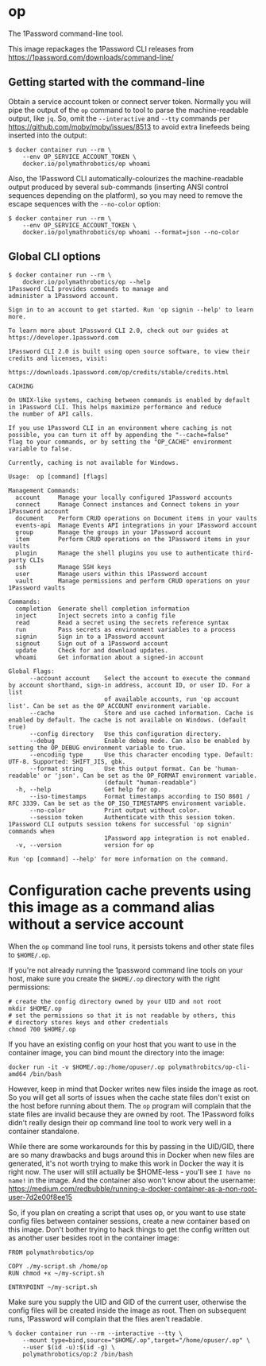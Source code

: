 # op

The 1Password command-line tool.

This image repackages the 1Password CLI releases from https://1password.com/downloads/command-line/

## Getting started with the command-line

Obtain a service account token or connect server token. Normally you will pipe the output
of the `op` command to tool to parse the machine-readable output, like `jq`. So, omit the
`--interactive` and `--tty` commands per https://github.com/moby/moby/issues/8513 to avoid
extra linefeeds being inserted into the output:

```
$ docker container run --rm \
    --env OP_SERVICE_ACCOUNT_TOKEN \
    docker.io/polymathrobotics/op whoami
```

Also, the 1Password CLI automatically-colourizes the machine-readable output produced
by several sub-commands (inserting ANSI control sequences depending on the platform),
so you may need to remove the escape sequences with the `--no-color` option:
```
$ docker container run --rm \
    --env OP_SERVICE_ACCOUNT_TOKEN \
    docker.io/polymathrobotics/op whoami --format=json --no-color
```

## Global CLI options

```
$ docker container run --rm \
    docker.io/polymathrobotics/op --help
1Password CLI provides commands to manage and
administer a 1Password account.

Sign in to an account to get started. Run 'op signin --help' to learn
more.

To learn more about 1Password CLI 2.0, check out our guides at
https://developer.1password.com

1Password CLI 2.0 is built using open source software, to view their
credits and licenses, visit:

https://downloads.1password.com/op/credits/stable/credits.html

CACHING

On UNIX-like systems, caching between commands is enabled by default
in 1Password CLI. This helps maximize performance and reduce
the number of API calls.

If you use 1Password CLI in an environment where caching is not
possible, you can turn it off by appending the "--cache=false"
flag to your commands, or by setting the "OP_CACHE" environment
variable to false.

Currently, caching is not available for Windows.

Usage:  op [command] [flags]

Management Commands:
  account     Manage your locally configured 1Password accounts
  connect     Manage Connect instances and Connect tokens in your 1Password account
  document    Perform CRUD operations on Document items in your vaults
  events-api  Manage Events API integrations in your 1Password account
  group       Manage the groups in your 1Password account
  item        Perform CRUD operations on the 1Password items in your vaults
  plugin      Manage the shell plugins you use to authenticate third-party CLIs
  ssh         Manage SSH keys
  user        Manage users within this 1Password account
  vault       Manage permissions and perform CRUD operations on your 1Password vaults

Commands:
  completion  Generate shell completion information
  inject      Inject secrets into a config file
  read        Read a secret using the secrets reference syntax
  run         Pass secrets as environment variables to a process
  signin      Sign in to a 1Password account
  signout     Sign out of a 1Password account
  update      Check for and download updates.
  whoami      Get information about a signed-in account

Global Flags:
      --account account    Select the account to execute the command by account shorthand, sign-in address, account ID, or user ID. For a list
                           of available accounts, run 'op account list'. Can be set as the OP_ACCOUNT environment variable.
      --cache              Store and use cached information. Cache is enabled by default. The cache is not available on Windows. (default true)
      --config directory   Use this configuration directory.
      --debug              Enable debug mode. Can also be enabled by setting the OP_DEBUG environment variable to true.
      --encoding type      Use this character encoding type. Default: UTF-8. Supported: SHIFT_JIS, gbk.
      --format string      Use this output format. Can be 'human-readable' or 'json'. Can be set as the OP_FORMAT environment variable.
                           (default "human-readable")
  -h, --help               Get help for op.
      --iso-timestamps     Format timestamps according to ISO 8601 / RFC 3339. Can be set as the OP_ISO_TIMESTAMPS environment variable.
      --no-color           Print output without color.
      --session token      Authenticate with this session token. 1Password CLI outputs session tokens for successful 'op signin' commands when
                           1Password app integration is not enabled.
  -v, --version            version for op

Run 'op [command] --help' for more information on the command.
```


Configuration cache prevents using this image as a command alias without a service account
==========================================================================================
When the `op` command line tool runs, it persists tokens and other state
files to `$HOME/.op`.

If you're not already running the 1password command line tools on your
host, make sure you create the `$HOME/.op` directory with the right
permissions:
```
# create the config directory owned by your UID and not root
mkdir $HOME/.op
# set the permissions so that it is not readable by others, this
# directory stores keys and other credentials
chmod 700 $HOME/.op
```

If you have an existing config on your host that you want to use in the
container image, you can bind mount the directory into the image:

```
docker run -it -v $HOME/.op:/home/opuser/.op polymathrobitcs/op-cli-amd64 /bin/bash
```

However, keep in mind that Docker writes new files inside the image as root.
So you will get all sorts of issues when the cache state files don't exist
on the host before running about them. The `op` program will complain that
the state files are invalid because they are owned by root. The 1Password
folks didn't really design their op command line tool to work very well
in a container standalone.

While there are some workarounds for this by passing in the UID/GID,
there are so many drawbacks and bugs around this in Docker when new files
are generated, it's not worth trying to make this work in Docker the
way it is right now. The user will still actually be $HOME-less - you'll
see `I have no name!` in the image. And the container also won't know about
the username:
https://medium.com/redbubble/running-a-docker-container-as-a-non-root-user-7d2e00f8ee15



So, if you plan on creating a script that uses op, or you want to use state
config files between container sessions, create a new container based on this
image. Don't bother trying to hack things to get the config written out as
another user besides root in the container image:

```
FROM polymathrobotics/op

COPY ./my-script.sh /home/op
RUN chmod +x ~/my-script.sh

ENTRYPOINT ~/my-script.sh
```

Make sure you supply the UID and GID of the current user, otherwise
the config files will be created inside the image as root. Then on subsequent
runs, 1Password will complain that the files aren't readable.

```
% docker container run --rm --interactive --tty \
    --mount type=bind,source="$HOME/.op",target="/home/opuser/.op" \
    --user $(id -u):$(id -g) \
    polymathrobotics/op:2 /bin/bash
```
